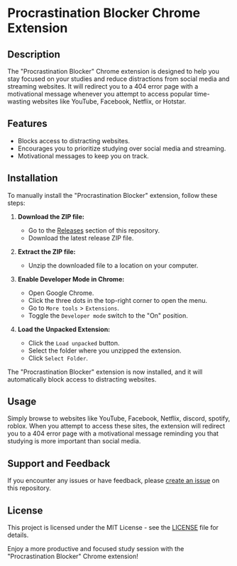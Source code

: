 # Procrastination Blocker Chrome Extension

## Description

The "Procrastination Blocker" Chrome extension is designed to help you stay focused on your studies and reduce distractions from social media and streaming websites. It will redirect you to a 404 error page with a motivational message whenever you attempt to access popular time-wasting websites like YouTube, Facebook, Netflix, or Hotstar.

## Features

- Blocks access to distracting websites.
- Encourages you to prioritize studying over social media and streaming.
- Motivational messages to keep you on track.

## Installation

To manually install the "Procrastination Blocker" extension, follow these steps:

1. **Download the ZIP file:**
   - Go to the [Releases](https://github.com/ramani053/Procastination_Blocker/releases) section of this repository.
   - Download the latest release ZIP file.

2. **Extract the ZIP file:**
   - Unzip the downloaded file to a location on your computer.

3. **Enable Developer Mode in Chrome:**
   - Open Google Chrome.
   - Click the three dots in the top-right corner to open the menu.
   - Go to `More tools` > `Extensions`.
   - Toggle the `Developer mode` switch to the "On" position.

4. **Load the Unpacked Extension:**
   - Click the `Load unpacked` button.
   - Select the folder where you unzipped the extension.
   - Click `Select Folder`.

The "Procrastination Blocker" extension is now installed, and it will automatically block access to distracting websites.

## Usage

Simply browse to websites like YouTube, Facebook, Netflix, discord, spotify, roblox. When you attempt to access these sites, the extension will redirect you to a 404 error page with a motivational message reminding you that studying is more important than social media.

## Support and Feedback

If you encounter any issues or have feedback, please [create an issue](https://github.com/yourusername/procrastination-blocker/issues) on this repository.

## License

This project is licensed under the MIT License - see the [LICENSE](LICENSE) file for details.

Enjoy a more productive and focused study session with the "Procrastination Blocker" Chrome extension!

